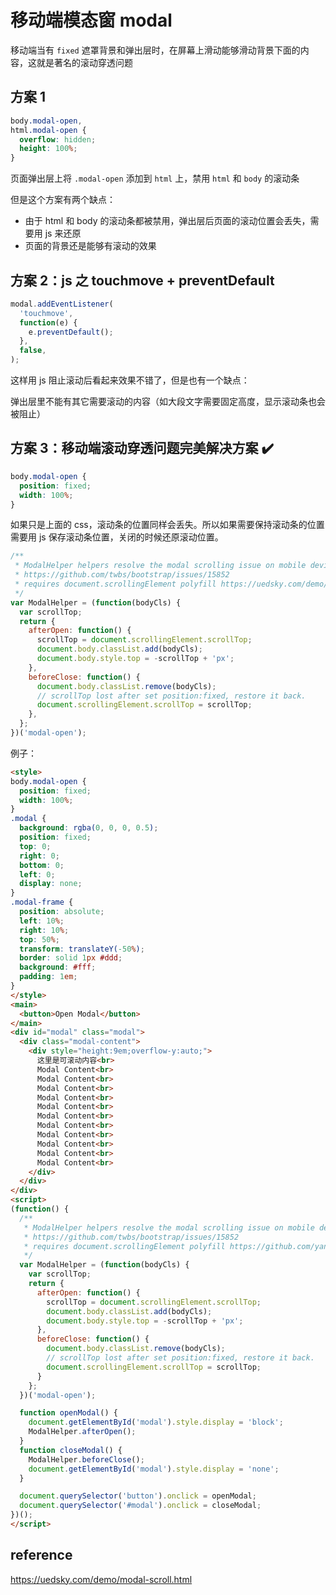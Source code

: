 # 移动端模态窗 modal

移动端当有 `fixed` 遮罩背景和弹出层时，在屏幕上滑动能够滑动背景下面的内容，这就是著名的滚动穿透问题

## 方案 1

```css
body.modal-open,
html.modal-open {
  overflow: hidden;
  height: 100%;
}
```

页面弹出层上将 `.modal-open` 添加到 `html` 上，禁用 `html` 和 `body` 的滚动条

但是这个方案有两个缺点：

* 由于 html 和 body 的滚动条都被禁用，弹出层后页面的滚动位置会丢失，需要用 js 来还原
* 页面的背景还是能够有滚动的效果

## 方案 2：js 之 touchmove + preventDefault

```javascript
modal.addEventListener(
  'touchmove',
  function(e) {
    e.preventDefault();
  },
  false,
);
```

这样用 js 阻止滚动后看起来效果不错了，但是也有一个缺点：

弹出层里不能有其它需要滚动的内容（如大段文字需要固定高度，显示滚动条也会被阻止）

## 方案 3：移动端滚动穿透问题完美解决方案 ✔️

```css
body.modal-open {
  position: fixed;
  width: 100%;
}
```

如果只是上面的 css，滚动条的位置同样会丢失。所以如果需要保持滚动条的位置需要用 js 保存滚动条位置，关闭的时候还原滚动位置。

```javascript
/**
 * ModalHelper helpers resolve the modal scrolling issue on mobile devices
 * https://github.com/twbs/bootstrap/issues/15852
 * requires document.scrollingElement polyfill https://uedsky.com/demo/src/polyfills/document.scrollingElement.js
 */
var ModalHelper = (function(bodyCls) {
  var scrollTop;
  return {
    afterOpen: function() {
      scrollTop = document.scrollingElement.scrollTop;
      document.body.classList.add(bodyCls);
      document.body.style.top = -scrollTop + 'px';
    },
    beforeClose: function() {
      document.body.classList.remove(bodyCls);
      // scrollTop lost after set position:fixed, restore it back.
      document.scrollingElement.scrollTop = scrollTop;
    },
  };
})('modal-open');
```

例子：

```html
<style>
body.modal-open {
  position: fixed;
  width: 100%;
}
.modal {
  background: rgba(0, 0, 0, 0.5);
  position: fixed;
  top: 0;
  right: 0;
  bottom: 0;
  left: 0;
  display: none;
}
.modal-frame {
  position: absolute;
  left: 10%;
  right: 10%;
  top: 50%;
  transform: translateY(-50%);
  border: solid 1px #ddd;
  background: #fff;
  padding: 1em;
}
</style>
<main>
  <button>Open Modal</button>
</main>
<div id="modal" class="modal">
  <div class="modal-content">
    <div style="height:9em;overflow-y:auto;">
      这里是可滚动内容<br>
      Modal Content<br>
      Modal Content<br>
      Modal Content<br>
      Modal Content<br>
      Modal Content<br>
      Modal Content<br>
      Modal Content<br>
      Modal Content<br>
      Modal Content<br>
      Modal Content<br>
      Modal Content<br>
    </div>
  </div>
</div>
<script>
(function() {
  /**
   * ModalHelper helpers resolve the modal scrolling issue on mobile devices
   * https://github.com/twbs/bootstrap/issues/15852
   * requires document.scrollingElement polyfill https://github.com/yangg/scrolling-element
   */
  var ModalHelper = (function(bodyCls) {
    var scrollTop;
    return {
      afterOpen: function() {
        scrollTop = document.scrollingElement.scrollTop;
        document.body.classList.add(bodyCls);
        document.body.style.top = -scrollTop + 'px';
      },
      beforeClose: function() {
        document.body.classList.remove(bodyCls);
        // scrollTop lost after set position:fixed, restore it back.
        document.scrollingElement.scrollTop = scrollTop;
      }
    };
  })('modal-open');

  function openModal() {
    document.getElementById('modal').style.display = 'block';
    ModalHelper.afterOpen();
  }
  function closeModal() {
    ModalHelper.beforeClose();
    document.getElementById('modal').style.display = 'none';
  }

  document.querySelector('button').onclick = openModal;
  document.querySelector('#modal').onclick = closeModal;
})();
</script>
```

## reference

<https://uedsky.com/demo/modal-scroll.html>
